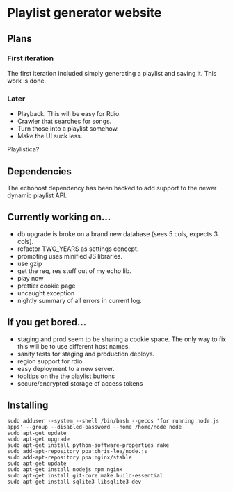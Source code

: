 # Playlist generator website

## Plans

### First iteration

The first iteration included simply generating a playlist and saving it.  This work is done.

### Later

* Playback. This will be easy for Rdio.
* Crawler that searches for songs. 
* Turn those into a playlist somehow.
* Make the UI suck less.

Playlistica?

## Dependencies

The echonost dependency has been hacked to add support to the newer dynamic playlist API.

## Currently working on...

* db upgrade is broke on a brand new database (sees 5 cols, expects 3 cols).
* refactor TWO_YEARS as settings concept.
* promoting uses minified JS libraries.
* use gzip
* get the req, res stuff out of my echo lib.
* play now
* prettier cookie page
* uncaught exception
* nightly summary of all errors in current log.

## If you get bored...

* staging and prod seem to be sharing a cookie space. The only way to fix this will be to use different host names.
* sanity tests for staging and production deploys.
* region support for rdio.
* easy deployment to a new server.
* tooltips on the the playlist buttons
* secure/encrypted storage of access tokens

## Installing

    sudo adduser --system --shell /bin/bash --gecos 'for running node.js apps' --group --disabled-password --home /home/node node
    sudo apt-get update
    sudo apt-get upgrade
    sudo apt-get install python-software-properties rake
    sudo add-apt-repository ppa:chris-lea/node.js
    sudo add-apt-repository ppa:nginx/stable
    sudo apt-get update
    sudo apt-get install nodejs npm nginx
    sudo apt-get install git-core make build-essential
    sudo apt-get install sqlite3 libsqlite3-dev
